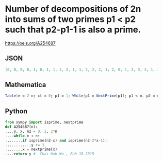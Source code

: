 # Number of decompositions of 2n into sums of two primes p1 < p2 such that p2\-p1\-1 is also a prime\.
https://oeis.org/A254687
## JSON
```JSON
[0, 0, 0, 0, 1, 0, 1, 1, 2, 2, 1, 1, 2, 2, 2, 1, 2, 0, 1, 2, 3, 3, 1, 2, 3, 3, 3, 2, 2, 1, 1, 4, 2, 2, 3, 2, 4, 3, 3, 3, 2, 3, 4, 3, 4, 2, 4, 2, 2, 3, 2, 5, 3, 2, 4, 5, 5, 5, 4, 4, 1, 4, 5, 2, 4, 2, 4, 3, 3, 4, 4, 2, 5, 3, 5, 1, 5, 3, 0, 6, 4, 5, 4, 2, 6, 4, 5]
```
## Mathematica
```Mathematica
Table[e = 2 n; ct = 0; p1 = 1; While[p1 = NextPrime[p1]; p1 < n, p2 = e - p1; If[PrimeQ[p2], If[PrimeQ[Abs[p2 - p1 - 1]], ct++]]]; ct, {n, 1, 100}]
```
## Python
```Python
from sympy import isprime, nextprime
def A254687(n):
....y, x, n2 = 0, 2, 2*n
....while x < n:
........if isprime(n2-x) and isprime(n2-2*x-1):
............y += 1
........x = nextprime(x)
....return y # _Chai Wah Wu_, Feb 18 2015
```
